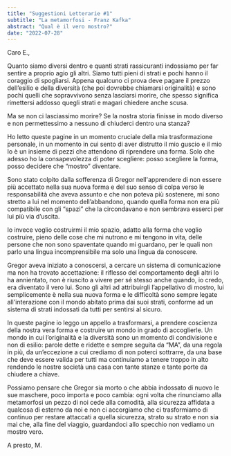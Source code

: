 ```yaml
---
title: "Suggestioni Letterarie #1"
subtitle: "La metamorfosi - Franz Kafka"
abstract: "Qual è il vero mostro?"
date: "2022-07-28"
---
```


Caro E.,

Quanto siamo diversi dentro e quanti strati rassicuranti indossiamo per far sentire a proprio agio gli altri. Siamo tutti pieni di strati e pochi hanno il coraggio di spogliarsi. Appena qualcuno ci prova deve pagare il prezzo dell’esilio e della diversità (che poi dovrebbe chiamarsi originalità) e sono pochi quelli che sopravvivono senza lasciarsi morire, che spesso significa rimettersi addosso quegli strati e magari chiedere anche scusa.

Ma se non ci lasciassimo morire? Se la nostra storia finisse in modo diverso e non permettessimo a nessuno di chiuderci dentro una stanza?

Ho letto queste pagine in un momento cruciale della mia trasformazione personale, in un momento in cui sento di aver distrutto il mio guscio e il mio Io è un insieme di pezzi che attendono di riprendere una forma. Solo che adesso ho la consapevolezza di poter scegliere: posso scegliere la forma, posso decidere che “mostro” diventare.

Sono stato colpito dalla sofferenza di Gregor nell'apprendere di non essere più accettato nella sua nuova forma e del suo senso di colpa verso le responsabilità che aveva assunto e che non poteva più sostenere, mi sono stretto a lui nel momento dell’abbandono, quando quella forma non era più compatibile con gli “spazi” che la circondavano e non sembrava esserci per lui più via d’uscita.

Io invece voglio costruirmi il mio spazio, adatto alla forma che voglio costruire, pieno delle cose che mi nutrono e mi tengono in vita, delle persone che non sono spaventate quando mi guardano, per le quali non parlo una lingua incomprensibile ma solo una lingua da conoscere. 

Gregor aveva iniziato a conoscersi, a cercare un sistema di comunicazione ma non ha trovato accettazione: il riflesso del comportamento degli altri lo ha annientato, non è riuscito a vivere per sé stesso anche quando, io credo, era diventato il vero lui. Sono gli altri ad attribuirgli l’appellativo di mostro, lui semplicemente è nella sua nuova forma e le difficoltà sono sempre legate all'interazione con il mondo abitato prima dai suoi strati, conforme ad un sistema di strati indossati da tutti per sentirsi al sicuro.

In queste pagine io leggo un appello a trasformarsi, a prendere coscienza della nostra vera forma e costruire un mondo in grado di accoglierle. Un mondo in cui l’originalità e la diversità sono un momento di condivisione e non di esilio: parole dette e ridette e sempre seguita da “MA”, da una regola in più, da un’eccezione a cui crediamo di non poterci sottrarre, da una base che deve essere valida per tutti ma continuiamo a tenere troppo in alto rendendo le nostre società una casa con tante stanze e tante porte da chiudere a chiave.

Possiamo pensare che Gregor sia morto o che abbia indossato di nuovo le sue maschere, poco importa e poco cambia: ogni volta che rinunciamo alla metamorfosi un pezzo di noi cede alla comodità, alla sicurezza affidata a qualcosa di esterno da noi e non ci accorgiamo che ci trasformiamo di continuo per restare attaccati a quella sicurezza, strato su strato e non sia mai che, alla fine del viaggio, guardandoci allo specchio non vediamo un mostro vero.

A presto,
M.
